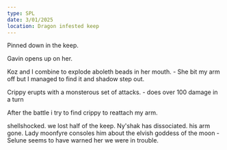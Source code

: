 ```yaml
---
type: SPL
date: 3/01/2025
location: Dragon infested keep
---
```


Pinned down in the keep.

Gavin opens up on her. 

Koz and I combine to explode aboleth beads in her mouth.
	- She bit my arm off but I managed to find it and shadow step out.

Crippy erupts with a monsterous set of attacks.
	- does over 100 damage in a turn


After the battle i try to find crippy to reattach my arm.

shellshocked. we lost half of the keep.
Ny'shak has dissociated. his arm gone.
Lady moonfyre consoles him about the elvish goddess of the moon
	- Selune seems to have warned her we were in trouble. 




